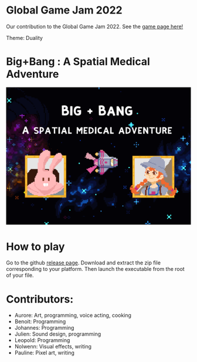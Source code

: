 # Global Game Jam 2022
Our contribution to the Global Game Jam 2022.
See the [game page here!](https://globalgamejam.org/2022/games/big-bang-spatial-medical-adventure-0)

Theme: Duality

# Big+Bang : A Spatial Medical Adventure

![icon](https://github.com/Rormattio/GGJ2022/blob/main/readme_img.png?raw=true)

# How to play

Go to the github [release page](https://github.com/Rormattio/GGJ2022/releases).
Download and extract the zip file corresponding to your platform. Then launch
the executable from the root of your file.

# Contributors:
* Aurore: Art, programming, voice acting, cooking
* Benoit: Programming
* Johannes: Programming
* Julien: Sound design, programming
* Leopold: Programming
* Nolwenn: Visual effects, writing
* Pauline: Pixel art, writing
